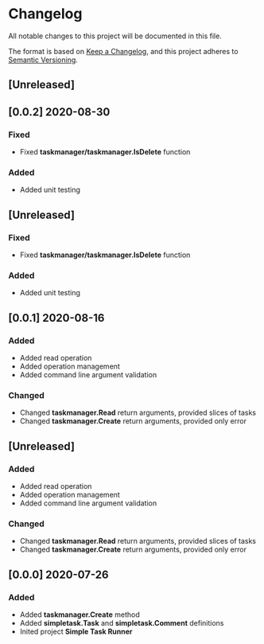 # Changelog
All notable changes to this project will be documented in this file.

The format is based on [Keep a Changelog](https://keepachangelog.com/en/1.0.0/), and this project adheres to [Semantic Versioning](https://semver.org/spec/v2.0.0.html).

## [Unreleased]

## [0.0.2] 2020-08-30
### Fixed
- Fixed **taskmanager/taskmanager.IsDelete** function

### Added
- Added unit testing

## [Unreleased]
### Fixed
- Fixed **taskmanager/taskmanager.IsDelete** function

### Added
- Added unit testing

## [0.0.1] 2020-08-16
### Added
- Added read operation
- Added operation management
- Added command line argument validation

### Changed
- Changed **taskmanager.Read** return arguments, provided slices of tasks
- Changed **taskmanager.Create** return arguments, provided only error

## [Unreleased]
### Added
- Added read operation
- Added operation management
- Added command line argument validation

### Changed
- Changed **taskmanager.Read** return arguments, provided slices of tasks
- Changed **taskmanager.Create** return arguments, provided only error

## [0.0.0] 2020-07-26
### Added
- Added **taskmanager.Create** method
- Added **simpletask.Task** and **simpletask.Comment** definitions
- Inited project **Simple Task Runner**